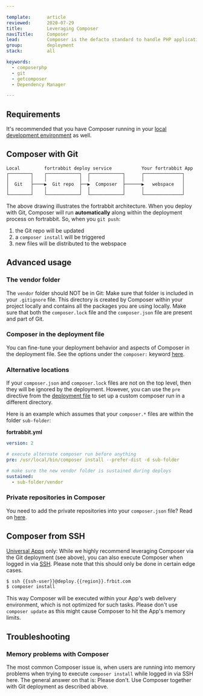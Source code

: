 ```yaml
---

template:      article
reviewed:      2020-07-29
title:         Leveraging Composer
naviTitle:     Composer
lead:          Composer is the defacto standard to handle PHP application dependencies, as well as providing mechanisms to keep them up-2-date. Learn how to integrate Composer into your development workflow with fortrabbit.
group:         deployment
stack:         all

keywords:
  - composerphp
  - git
  - getcomposer
  - Dependency Manager

---
```



## Requirements

It's recommended that you have Composer running in your [local development environment](/local-development) as well.


## Composer with Git

```
Local         fortrabbit deploy service           Your fortrabbit App
┌────────┐    ┌────────────┐  ┌────────────┐      ┌──────────────┐
│        │    │            │  │            │      │              │
│  Git   ├────▶  Git repo  ├──▶  Composer  ├──────▶   webspace   │
│        │    │            │  │            │      │              │
└────────┘    └────────────┘  └────────────┘      └──────────────┘
```

The above drawing illustrates the fortrabbit architecture. When you deploy with Git, Composer will run **automatically** along within the deployment process on fortrabbit.  So, when you `git push`: 

1. the Git repo will be updated
2. a `composer install` will be triggered
3. new files will be distributed to the webspace

## Advanced usage

### The vendor folder

The `vendor` folder should NOT be in Git: Make sure that folder is included in your `.gitignore` file. This directory is created by Composer within your project locally and contains all the packages you are using locally. Make sure that both the `composer.lock` file and the `composer.json` file are present and part of Git.

### Composer in the deployment file

You can fine-tune your deployment behavior and aspects of Composer in the deployment file. See the options under the `composer:` keyword [here](deployment-file-v2).

### Alternative locations

If your `composer.json` and `composer.lock` files are not on the top level, then they will be ignored by the deployment. However, you can use the `pre` directive from the [deployment file](deployment-file) to set up a custom composer run in a different directory.

Here is an example which assumes that your `composer.*` files are within the folder `sub-folder`:

**fortrabbit.yml**

```yaml
version: 2

# execute alternate composer run before anything
pre: /usr/local/bin/composer install --prefer-dist -d sub-folder

# make sure the new vendor folder is sustained during deploys
sustained:
  - sub-folder/vendor
```

### Private repositories in Composer

You need to add the private repositories into your `composer.json` file? Read on [here](private-composer-repos).

## Composer from SSH

[Universal Apps](/app-uni) only: While we highly recommend leveraging Composer via the Git deployment (see above), you can also execute Composer when logged in via [SSH](ssh-uni). Please note that this should only be done in certain edge cases.

```bash
$ ssh {{ssh-user}}@deploy.{{region}}.frbit.com
$ composer install
```

This way Composer will be executed within your App's web delivery environment, which is not optimized for such tasks. Please don't use `composer update` as this might cause Composer to hit the App's memory limits.

## Troubleshooting

### Memory problems with Composer

The most common Composer issue is, when users are running into memory problems when trying to execute `composer install` while logged in via SSH here. The general answer on that is: Please don't. Use Composer together with Git deployment as described above. 